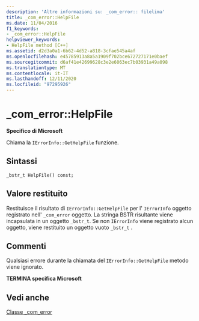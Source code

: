```yaml
---
description: 'Altre informazioni su: _com_error:: filelima'
title: _com_error::HelpFile
ms.date: 11/04/2016
f1_keywords:
- _com_error::HelpFile
helpviewer_keywords:
- HelpFile method [C++]
ms.assetid: d2d3a0a1-6b62-4d52-a818-3cfae545a4af
ms.openlocfilehash: e45785913a8a5a1909f702bce672727171e0baef
ms.sourcegitcommit: d6af41e42699628c3e2e6063ec7b03931a49a098
ms.translationtype: MT
ms.contentlocale: it-IT
ms.lasthandoff: 12/11/2020
ms.locfileid: "97295926"
---
```

# <a name="_com_errorhelpfile"></a>_com_error::HelpFile

**Specifico di Microsoft**

Chiama la `IErrorInfo::GetHelpFile` funzione.

## <a name="syntax"></a>Sintassi

```
_bstr_t HelpFile() const;
```

## <a name="return-value"></a>Valore restituito

Restituisce il risultato di `IErrorInfo::GetHelpFile` per l' `IErrorInfo` oggetto registrato nell' `_com_error` oggetto. La stringa BSTR risultante viene incapsulata in un oggetto `_bstr_t`. Se non `IErrorInfo` viene registrato alcun oggetto, viene restituito un oggetto vuoto `_bstr_t` .

## <a name="remarks"></a>Commenti

Qualsiasi errore durante la chiamata del `IErrorInfo::GetHelpFile` metodo viene ignorato.

**TERMINA specifica Microsoft**

## <a name="see-also"></a>Vedi anche

[Classe _com_error](../cpp/com-error-class.md)
